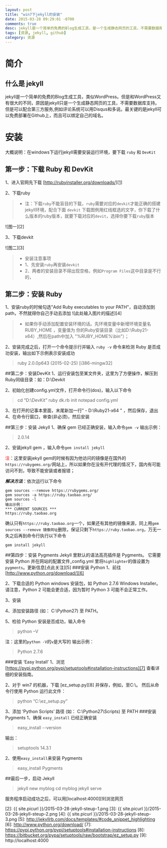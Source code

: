 ```yaml
---
layout: post
title: "win7下jekyll的安装"
date: 2015-03-28 09:29:01 -0700
comments: true
desc: jekyll是一个简单的免费的Blog生成工具，是一个生成静态网页的工具，不需要数据库支持，可以免费部署在Github上，而且可以绑定自己的域名。这里介绍如何在win7下安装jekyll环境，在本地执行网页程序；
tags: [资源, jekyll, github]
category: 资源
---
```


# 简介
## 什么是 jekyll
jekyll是一个简单的免费的Blog生成工具，类似WordPress。但是和WordPress又有很大的不同，原因是jekyll只是一个生成静态网页的工具，不需要数据库支持。但是可以配合第三方服务,例如评论系统可以用Disqus和多说。最关键的是jekyll可以免费部署在Github上，而且可以绑定自己的域名。

# 安装
大概说明：在windows下运行jekyll需要安装运行环境，要下载 `ruby` 和 `DevKit`
## 第一步：下载 Ruby 和 DevKit 
1、进入官网先下载 [http://rubyinstaller.org/downloads/][1] 

2、下载ruby
>* 注：下载`ruby`不能盲目的下载，`ruby`需要对应的`devkit`才能正确的搭建jekyll环境，配合下面 `devkit` 下载图例用红线框选的文字，你下载了什么版本的ruby版本，就要下载对应的`devit`，选择你要下载`ruby`版本

![图一][2]

3、下载devkit

![图二][3]


> * 安装注意事项
> * 1、先安装`ruby`再安装`devkit`
> * 2、两者的安装目录不得出现空格，例如`Program Files`这中目录是不行的，

## 第二步：安装 Ruby
1、安装ruby的时候勾选"Add Ruby executables to your PATH"，自动添加到path，不然就得你自己手动去添加
![此处输入图片的描述][4]
>* 如果你手动添加配置安装环境的话。先环境变量中新增环境变量名 RUBY_HOME ，变量值为 你的Ruby安装目录（比如D:\Ruby21-x64）,然后在path中加入 "%RUBY_HOME%\bin"）；

2、安装完成之后，打开一个命令提示行并输入 `ruby -v` 命令来检测 Ruby 是否成功安装，输出如下示例表示安装成功
> ruby 2.0.0p643 (2015-02-25) [i386-mingw32]

##第二步：安装DevKit
1、运行安装包至某文件夹，这里为了方便操作，解压到Ruby同级目录：如：D:\Devkit

2、初始化创建config.yml文件，打开命令行(dos)，输入以下命令
> cd “D:\DevKit”
> ruby dk.rb init
> notepad config.yml

3、在打开的记事本里面，末尾新加一行" - D:\Ruby21-x64 " ，然后保存，退出
4、在命令行窗口，审查(非必须)，然后安装

##第三步：安装 Jekyll
1、确保 gem 已经正确安装，输入命令`gem -v`
输出示例：
> 2.0.14

2、安装jekyll gem ，输入命令`gem install jekyll`

<span style="color:red;">注</span>：这里安装jekyll gem的时候有因为他访问的镜像是在国外的 `https://rubygems.org/`网站上，所以如果你在没有开代理的情况下，国内有可能访问不到，导致不能安装或者报错；

***解决方法***：依次运行以下命令

    gem sources --remove https://rubygems.org/
    gem sources -a https://ruby.taobao.org/
    gem sources -l
    输出示例：
    *** CURRENT SOURCES ***
    https://ruby.taobao.org

确认只有`https://ruby.taobao.org`一个，如果还有其他的镜像来源，同上用`gem sources --remove 镜像网址`删除，保证只剩下`https://ruby.taobao.org`，万无一失之后再到命令行执行以下命令

    gem install jekyll

##第四步：安装 Pygments
Jekyll 里默认的语法高亮插件是 Pygments。 它需要安装 Python 并在网站的配置文件_config.yml 里将`highlighter`的值设置为`pygments`。更新信息[点此关注][5]
###安装 Python
1、前往 [http://www.python.org/download/][6]

2、下载合适的 Python windows 安装包，如 Python 2.7.6 Windows Installer。 请注意，Python 2 可能会更合适，因为暂时 Python 3 可能不会正常工作。

3、安装

4、添加安装路径 (如： C:\Python27) 至 PATH。

5、检验 Python 安装是否成功，输入命令
> python –V

注：这里的`python -V`的`v`是大写的
输出示例：
> Python 2.7.6

###安装 ‘Easy Install’
1、浏览 [https://pypi.python.org/pypi/setuptools#installation-instructions][7] 查看详细的安装指南。

2、对于 win7 的机器，下载 [ez_setup.py][8] 并保存，例如，至C:\。 然后从命令行使用 Python 运行此文件：
> python “C:\ez_setup.py”

3、添加 ‘Python Scripts’ 路径 (如： C:\Python27\Scripts) 至 PATH
###安装 Pygments
1、确保 `easy_install` 已经正确安装
> easy_install --version

输出：
> setuptools 14.3.1

2、使用`easy_install`来安装 Pygments
> easy_install Pygments

##最后一步，启动 Jekyll
> jekyll new myblog
cd myblog
jekyll serve

服务程序启动成功之后，可以用[localhost:4000][9]浏览网页


  [1]: http://rubyinstaller.org/downloads/
  [2]: {{ site.picurl }}/2015-03-28-jekyll-steup-1.png
  [3]: {{ site.picurl }}/2015-03-28-jekyll-steup-2.png
  [4]: {{ site.picurl }}/2015-03-28-jekyll-steup-3.png
  [5]: http://jekyllrb.com/docs/templates/#code_snippet_highlighting
  [6]: http://www.python.org/download/
  [7]: https://pypi.python.org/pypi/setuptools#installation-instructions
  [8]: https://bitbucket.org/pypa/setuptools/raw/bootstrap/ez_setup.py
  [9]: http://localhost:4000